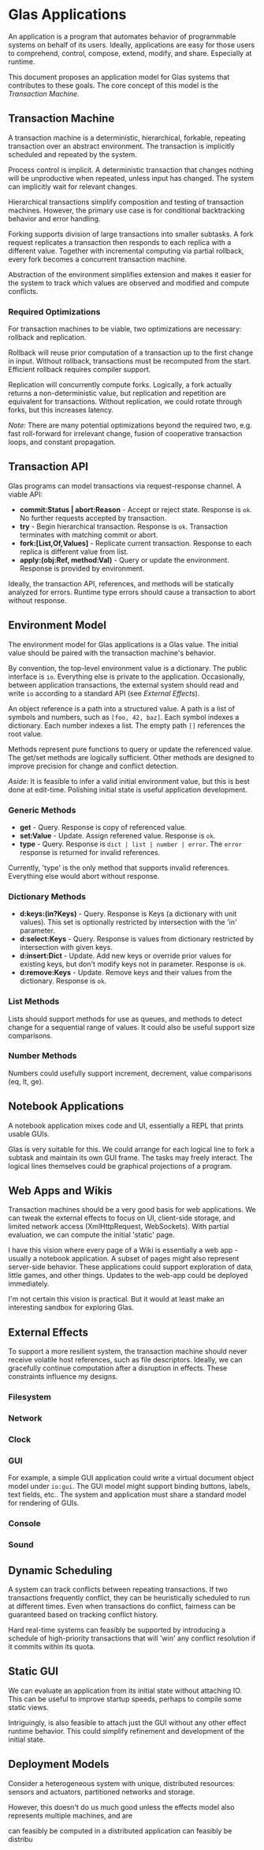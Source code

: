 # Glas Applications

An application is a program that automates behavior of programmable systems on behalf of its users. Ideally, applications are easy for those users to comprehend, control, compose, extend, modify, and share. Especially at runtime.

This document proposes an application model for Glas systems that contributes to these goals. The core concept of this model is the *Transaction Machine*.

## Transaction Machine

A transaction machine is a deterministic, hierarchical, forkable, repeating transaction over an abstract environment. The transaction is implicitly scheduled and repeated by the system.

Process control is implicit. A deterministic transaction that changes nothing will be unproductive when repeated, unless input has changed. The system can implicitly wait for relevant changes. 

Hierarchical transactions simplify composition and testing of transaction machines. However, the primary use case is for conditional backtracking behavior and error handling.

Forking supports division of large transactions into smaller subtasks. A fork request replicates a transaction then responds to each replica with a different value. Together with incremental computing via partial rollback, every fork becomes a concurrent transaction machine.

Abstraction of the environment simplifies extension and makes it easier for the system to track which values are observed and modified and compute conflicts.

### Required Optimizations

For transaction machines to be viable, two optimizations are necessary: rollback and replication.

Rollback will reuse prior computation of a transaction up to the first change in input. Without rollback, transactions must be recomputed from the start. Efficient rollback requires compiler support.

Replication will concurrently compute forks. Logically, a fork actually returns a non-deterministic value, but replication and repetition are equivalent for transactions. Without replication, we could rotate through forks, but this increases latency.

*Note:* There are many potential optimizations beyond the required two, e.g. fast roll-forward for irrelevant change, fusion of cooperative transaction loops, and constant propagation.

## Transaction API

Glas programs can model transactions via request-response channel. A viable API:

* **commit:Status | abort:Reason** - Accept or reject state. Response is `ok`. No further requests accepted by transaction.
* **try** - Begin hierarchical transaction. Response is `ok`. Transaction terminates with matching commit or abort. 
* **fork:\[List,Of,Values\]** - Replicate current transaction. Response to each replica is different value from list. 
* **apply:(obj:Ref, method:Val)** - Query or update the environment. Response is provided by environment.

Ideally, the transaction API, references, and methods will be statically analyzed for errors. Runtime type errors should cause a transaction to abort without response.

## Environment Model

The environment model for Glas applications is a Glas value. The initial value should be paired with the transaction machine's behavior.

By convention, the top-level environment value is a dictionary. The public interface is `io`. Everything else is private to the application. Occasionally, between application transactions, the external system should read and write `io` according to a standard API (see *External Effects*).

An object reference is a path into a structured value. A path is a list of symbols and numbers, such as `[foo, 42, baz]`. Each symbol indexes a dictionary. Each number indexes a list. The empty path `[]` references the root value. 

Methods represent pure functions to query or update the referenced value. The get/set methods are logically sufficient. Other methods are designed to improve precision for change and conflict detection. 

*Aside:* It is feasible to infer a valid initial environment value, but this is best done at edit-time. Polishing initial state is useful application development.

### Generic Methods

* **get** - Query. Response is copy of referenced value.
* **set:Value** - Update. Assign referened value. Response is `ok`.
* **type** - Query. Response is `dict | list | number | error`. The `error` response is returned for invalid references.

Currently, 'type' is the only method that supports invalid references. Everything else would abort without response.

### Dictionary Methods

* **d:keys:(in?Keys)** - Query. Response is Keys (a dictionary with unit values). This set is optionally restricted by intersection with the 'in' parameter. 
* **d:select:Keys** - Query. Response is values from dictionary restricted by intersection with given keys.
* **d:insert:Dict** - Update. Add new keys or override prior values for existing keys, but don't modify keys not in parameter. Response is `ok`.
* **d:remove:Keys** - Update. Remove keys and their values from the dictionary. Response is `ok`.

### List Methods

Lists should support methods for use as queues, and methods to detect change for a sequential range of values. It could also be useful support size comparisons.

### Number Methods

Numbers could usefully support increment, decrement, value comparisons (eq, lt, ge).

## Notebook Applications

A notebook application mixes code and UI, essentially a REPL that prints usable GUIs.

Glas is very suitable for this. We could arrange for each logical line to fork a subtask and maintain its own GUI frame. The tasks may freely interact. The logical lines themselves could be graphical projections of a program. 

## Web Apps and Wikis

Transaction machines should be a very good basis for web applications. We can tweak the external effects to focus on UI, client-side storage, and limited network access (XmlHttpRequest, WebSockets). With partial evaluation, we can compute the initial 'static' page.

I have this vision where every page of a Wiki is essentially a web app - usually a notebook application. A subset of pages might also represent server-side behavior. These applications could support exploration of data, little games, and other things. Updates to the web-app could be deployed immediately.

I'm not certain this vision is practical. But it would at least make an interesting sandbox for exploring Glas.

## External Effects

To support a more resilient system, the transaction machine should never receive volatile host references, such as file descriptors. Ideally, we can gracefully continue computation after a disruption in effects. These constraints influence my designs.

### Filesystem

### Network

### Clock

### GUI


For example, a simple GUI application could write a virtual document object model under `io:gui`. The GUI model might support binding buttons, labels, text fields, etc.. The system and application must share a standard model for rendering of GUIs.


### Console

### Sound

## Dynamic Scheduling

A system can track conflicts between repeating transactions. If two transactions frequently conflict, they can be heuristically scheduled to run at different times. Even when transactions do conflict, fairness can be guaranteed based on tracking conflict history.

Hard real-time systems can feasibly be supported by introducing a schedule of high-priority transactions that will 'win' any conflict resolution if it commits within its quota.

## Static GUI

We can evaluate an application from its initial state without attaching IO. This can be useful to improve startup speeds, perhaps to compile some static views.

Intriguingly, is also feasible to attach just the GUI without any other effect runtime behavior. This could simplify refinement and development of the initial state. 

## Deployment Models

Consider a heterogeneous system with unique, distributed resources: sensors and actuators, partitioned networks and storage.




 However, this doesn't do us much good unless the effects model also represents multiple machines, and  are 

 can feasibly be computed in a distributed application can feasibly be distribu
